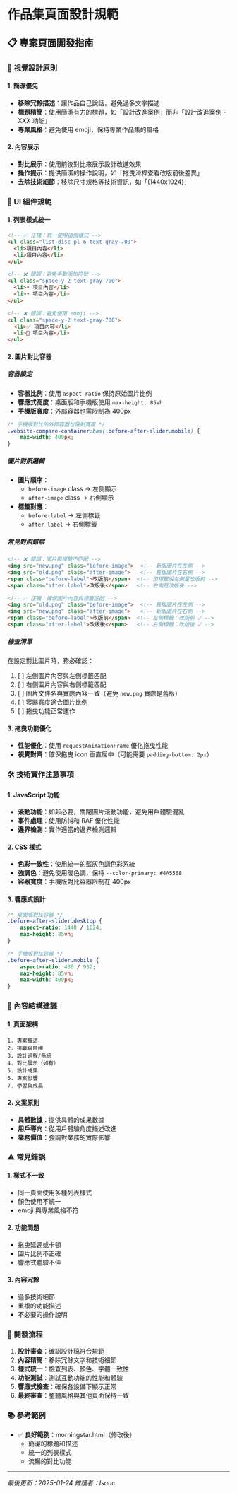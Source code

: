 # 作品集頁面設計規範

## 📋 專案頁面開發指南

### 🎨 視覺設計原則

#### 1. 簡潔優先
- **移除冗餘描述**：讓作品自己說話，避免過多文字描述
- **標題精簡**：使用簡潔有力的標題，如「設計改進案例」而非「設計改進案例 - XXX 功能」
- **專業風格**：避免使用 emoji，保持專業作品集的風格

#### 2. 內容展示
- **對比展示**：使用前後對比來展示設計改進效果
- **操作提示**：提供簡潔的操作說明，如「拖曳滑桿查看改版前後差異」
- **去除技術細節**：移除尺寸規格等技術資訊，如「(1440x1024)」

### 🎯 UI 組件規範

#### 1. 列表樣式統一
```html
<!-- ✅ 正確：統一使用這個樣式 -->
<ul class="list-disc pl-6 text-gray-700">
  <li>項目內容</li>
  <li>項目內容</li>
</ul>

<!-- ❌ 錯誤：避免手動添加符號 -->
<ul class="space-y-2 text-gray-700">
  <li>• 項目內容</li>
  <li>• 項目內容</li>
</ul>

<!-- ❌ 錯誤：避免使用 emoji -->
<ul class="space-y-2 text-gray-700">
  <li>✅ 項目內容</li>
  <li>🎯 項目內容</li>
</ul>
```

#### 2. 圖片對比容器

##### 容器設定
- **容器比例**：使用 `aspect-ratio` 保持原始圖片比例
- **響應式高度**：桌面版和手機版使用 `max-height: 85vh`
- **手機版寬度**：外部容器也需限制為 400px

```css
/* 手機版對比的外部容器也限制寬度 */
.website-compare-container:has(.before-after-slider.mobile) {
    max-width: 400px;
}
```

##### 圖片對照邏輯
- **圖片順序**：
  - `before-image` class → 左側顯示
  - `after-image` class → 右側顯示
- **標籤對應**：
  - `before-label` → 左側標籤
  - `after-label` → 右側標籤

##### 常見對照錯誤
```html
<!-- ❌ 錯誤：圖片與標籤不匹配 -->
<img src="new.png" class="before-image">  <!-- 新版圖片在左側 -->
<img src="old.png" class="after-image">   <!-- 舊版圖片在右側 -->
<span class="before-label">改版前</span>  <!-- 但標籤說左側是改版前 -->
<span class="after-label">改版後</span>   <!-- 右側是改版後 -->

<!-- ✅ 正確：確保圖片內容與標籤匹配 -->
<img src="old.png" class="before-image">  <!-- 舊版圖片在左側 -->
<img src="new.png" class="after-image">   <!-- 新版圖片在右側 -->
<span class="before-label">改版前</span>  <!-- 左側標籤：改版前 ✓ -->
<span class="after-label">改版後</span>   <!-- 右側標籤：改版後 ✓ -->
```

##### 檢查清單
在設定對比圖片時，務必確認：
1. [ ] 左側圖片內容與左側標籤匹配
2. [ ] 右側圖片內容與右側標籤匹配  
3. [ ] 圖片文件名與實際內容一致（避免 `new.png` 實際是舊版）
4. [ ] 容器寬度適合圖片比例
5. [ ] 拖曳功能正常運作

#### 3. 拖曳功能優化
- **性能優化**：使用 `requestAnimationFrame` 優化拖曳性能
- **視覺對齊**：確保拖曳 icon 垂直居中（可能需要 `padding-bottom: 2px`）

### 🛠️ 技術實作注意事項

#### 1. JavaScript 功能
- **滾動功能**：如非必要，關閉圖片滾動功能，避免用戶體驗混亂
- **事件處理**：使用防抖和 RAF 優化性能
- **邊界檢測**：實作適當的邊界檢測邏輯

#### 2. CSS 樣式
- **色彩一致性**：使用統一的藍灰色調色彩系統
- **強調色**：避免使用暖色調，保持 `--color-primary: #4A5568`
- **容器寬度**：手機版對比容器限制在 400px

#### 3. 響應式設計
```css
/* 桌面版對比容器 */
.before-after-slider.desktop {
    aspect-ratio: 1440 / 1024;
    max-height: 85vh;
}

/* 手機版對比容器 */
.before-after-slider.mobile {
    aspect-ratio: 430 / 932;
    max-height: 85vh;
    max-width: 400px;
}
```

### 📝 內容結構建議

#### 1. 頁面架構
```
1. 專案概述
2. 挑戰與目標
3. 設計過程/系統
4. 對比展示（如有）
5. 設計成果
6. 專案影響
7. 學習與成長
```

#### 2. 文案原則
- **具體數據**：提供具體的成果數據
- **用戶導向**：從用戶體驗角度描述改進
- **業務價值**：強調對業務的實際影響

### ⚠️ 常見錯誤

#### 1. 樣式不一致
- 同一頁面使用多種列表樣式
- 顏色使用不統一
- emoji 與專業風格不符

#### 2. 功能問題
- 拖曳延遲或卡頓
- 圖片比例不正確
- 響應式體驗不佳

#### 3. 內容冗餘
- 過多技術細節
- 重複的功能描述
- 不必要的操作說明

### 🔧 開發流程

1. **設計審查**：確認設計稿符合規範
2. **內容精簡**：移除冗餘文字和技術細節
3. **樣式統一**：檢查列表、顏色、字體一致性
4. **功能測試**：測試互動功能的性能和體驗
5. **響應式檢查**：確保各設備下顯示正常
6. **最終審查**：整體風格與其他頁面保持一致

### 📚 參考範例

- ✅ **良好範例**：morningstar.html（修改後）
  - 簡潔的標題和描述
  - 統一的列表樣式
  - 流暢的對比功能

---

*最後更新：2025-01-24*
*維護者：Isaac*